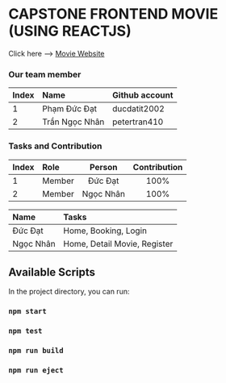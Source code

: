 
# CAPSTONE FRONTEND MOVIE (USING REACTJS)
Click here --> <a href="https://capstone-movie-bc54.surge.sh/" target="_blank">Movie Website</a>

### Our team member
| Index | Name                |      Github account             |
|:------|:-----------------------|:---------------------------|
| 1     | Phạm Đức Đạt |ducdatit2002 |
| 2     | Trần Ngọc Nhân | petertran410 |         

### Tasks and Contribution 
| Index | Role                                                         | Person  | Contribution |
|:------|:-------------------------------------------------------------|:--------------:|:------------:|
| 1     | Member     |   Đức Đạt   |          100%      |
| 2     | Member      |  Ngọc Nhân   |          100%      |


| Name | Tasks |
|:------|:-------------------------------------------------------------|
| Đức Đạt     | Home, Booking, Login   |   
| Ngọc Nhân   | Home, Detail Movie, Register  |    
    



## Available Scripts

In the project directory, you can run:

### `npm start`

### `npm test`

### `npm run build`

### `npm run eject`

